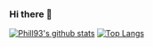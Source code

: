 ### Hi there 👋

[![Phill93's github stats](https://github-readme-stats.vercel.app/api?username=phill93&show_icons=true&theme=dark)](https://github.com/anuraghazra/github-readme-stats)
[![Top Langs](https://github-readme-stats.vercel.app/api/top-langs/?username=phill93&layout=compact&theme=dark)](https://github.com/anuraghazra/github-readme-stats)
